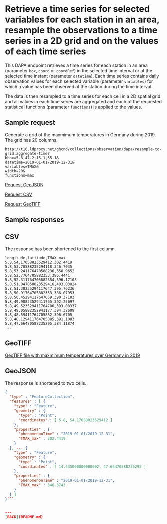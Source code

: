 # Retrieve a time series for selected variables for each station in an area, resample the observations to a time series in a 2D grid and on the values of each time series

This DAPA endpoint retrieves a time series for each station in an area (parameter `box`, `coord` or `coordRef`) in the selected time interval or at the selected time instant (parameter `datetime`). Each time series contains daily observation values for each selected variable (parameter `variables`) for which a value has been observed at the station during the time interval.

The data is then resampled to a time series for each cell in a 2D spatial grid and all values in each time series are aggregated and each of the requested statistical functions (parameter `functions`) is applied to the values.

## Sample request

Generate a grid of the maxmimum temperatures in Germany during 2019. The grid has 20 columns.

```text
http://t16.ldproxy.net/ghcnd/collections/observation/dapa/resample-to-grid:aggregate-time?
bbox=5.8,47.2,15.1,55.1&
datetime=2019-01-01/2019-12-31&
variables=TMAX&
width=20&
functions=max
```

[Request GeoJSON](http://t16.ldproxy.net/ghcnd/collections/observation/dapa/resample-to-grid:aggregate-time?bbox=5.8,47.2,15.1,55.1&datetime=2019-01-01/2019-12-31&variables=TMAX&width=20&functions=max&f=json)

[Request CSV](http://t16.ldproxy.net/ghcnd/collections/observation/dapa/resample-to-grid:aggregate-time?bbox=5.8,47.2,15.1,55.1&datetime=2019-01-01/2019-12-31&variables=TMAX&width=20&functions=max&f=csv)

[Request GeoTIFF](http://t16.ldproxy.net/ghcnd/collections/observation/dapa/resample-to-grid:aggregate-time?bbox=5.8,47.2,15.1,55.1&datetime=2019-01-01/2019-12-31&variables=TMAX&width=20&functions=max&f=tiff)

## Sample responses

## CSV

The response has been shortened to the first column.

```csv
longitude,latitude,TMAX_max
5.8,54.17058823529412,302.4419
5.8,53.70588235294118,346.7035
5.8,53.241176470588236,358.9652
5.8,52.7764705882353,386.4441
5.8,52.311764705882354,396.17108
5.8,51.847058823529416,403.03824
5.8,51.38235294117647,395.76236
5.8,50.91764705882353,386.07953
5.8,50.45294117647059,390.37183
5.8,49.98823529411765,392.23697
5.8,49.523529411764706,393.08337
5.8,49.05882352941177,394.32608
5.8,48.59411764705882,396.6705
5.8,48.129411764705885,391.1083
5.8,47.66470588235295,384.11874
...
```

## GeoTIFF

[GeoTIFF file with maxmimum temperatures over Germany in 2019](12-TMAX-Germany-2019.tiff)

## GeoJSON

The response is shortened to two cells.

```json
{
  "type" : "FeatureCollection",
  "features" : [ {
    "type" : "Feature",
    "geometry" : {
      "type" : "Point",
      "coordinates" : [ 5.8, 54.17058823529412 ]
    },
    "properties" : {
      "phenomenonTime" : "2019-01-01/2019-12-31",
      "TMAX_max" : 302.4419
    }
  }, ... {
    "type" : "Feature",
    "geometry" : {
      "type" : "Point",
      "coordinates" : [ 14.635000000000002, 47.66470588235295 ]
    },
    "properties" : {
      "phenomenonTime" : "2019-01-01/2019-12-31",
      "TMAX_max" : 346.3743
    }
  } ]
}```


---
[BACK](README.md)
